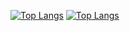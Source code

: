 [![Top Langs](https://github-readme-stats.vercel.app/api/top-langs/?username=KatouMegumii&layout=compact&langs_count=6&theme=default#gh-dark-mode-only)](https://github.com/anuraghazra/github-readme-stats#gh-dark-mode-only)
[![Top Langs](https://github-readme-stats.vercel.app/api/top-langs/?username=KatouMegumii&layout=compact&langs_count=6&theme=default#gh-light-mode-only)](https://github.com/anuraghazra/github-readme-stats#gh-light-mode-only)
<!--o
**KatouMegumii/KatouMegumii** is a ✨ _special_ ✨ repository because its `README.md` (this file) appears on your GitHub profile.

Here are some ideas to get you started:

- 🔭 I’m currently working on ...
- 🌱 I’m currently learning ...
- 👯 I’m looking to collaborate on ...
- 🤔 I’m looking for help with ...
- 💬 Ask me about ...
- 📫 How to reach me: ...
- 😄 Pronouns: ...
- ⚡ Fun fact: ...
-->
